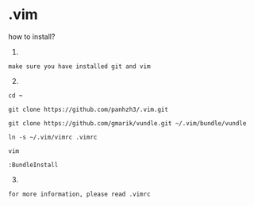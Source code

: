 .vim
====

how to install?


1.

    make sure you have installed git and vim
  
2.

    cd ~
  
    git clone https://github.com/panhzh3/.vim.git
  
    git clone https://github.com/gmarik/vundle.git ~/.vim/bundle/vundle
  
    ln -s ~/.vim/vimrc .vimrc
  
    vim
  
    :BundleInstall
  
3.

    for more information, please read .vimrc

